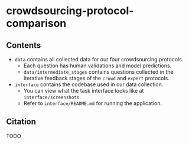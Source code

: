 # crowdsourcing-protocol-comparison

## Contents

- `data` contains all collected data for our four crowdsourcing protocols.
  + Each question has human validations and model predictions.
  + `data/intermediate_stages` contains questions collected in the iterative feedback stages of the `crowd` and `expert` protocols.
- `interface` contains the codebase used in our data collection.
  + You can view what the task interface looks like at `interface/screenshots`.
  + Refer to `interface/README.md` for running the application.

## Citation

TODO
